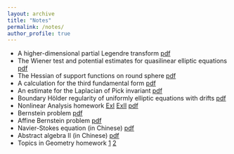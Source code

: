 ```yaml
---
layout: archive
title: "Notes"
permalink: /notes/
author_profile: true
---
```



+ A higher-dimensional partial Legendre transform [pdf](http://lwmath.github.io/files/PLT_HD.pdf)
+ The Wiener test and potential estimates for quasilinear elliptic equations [pdf](http://lwmath.github.io/files/Wiener_test.pdf)
+ The Hessian of support functions on round sphere [pdf](http://lwmath.github.io/files/Hess_on_Sphere.pdf)
+ A calculation for the third fundamental form [pdf](http://lwmath.github.io/files/3rd_form.pdf)
+ An estimate for the Laplacian of Pick invariant [pdf](http://lwmath.github.io/files/est_Pick.pdf)
+ Boundary Hölder regularity of uniformly elliptic equations with drifts [pdf](http://lwmath.github.io/files/Boundary_Holder.pdf)
+ Nonlinear Analysis homework [ExI](http://lwmath.github.io/files/exersicesI.pdf) [ExII](http://lwmath.github.io/files/exercisesII.pdf) [pdf](http://lwmath.github.io/files/Ex_Non_Anal.pdf)
+ Bernstein problem [pdf](http://lwmath.github.io/files/Bernstein_problem.pdf)
+ Affine Bernstein problem [pdf](http://lwmath.github.io/files/Affi_Bern_Prob.pdf)
+ Navier-Stokes equation (in Chinese) [pdf](http://lwmath.github.io/files/notes_pde.pdf)
+ Abstract algebra II (in Chinese) [pdf](http://lwmath.github.io/files/notes_ab_al.pdf)
+ Topics in Geometry homework [1](http://lwmath.github.io/files/homework1.pdf) [2](http://lwmath.github.io/files/homework2.pdf)
